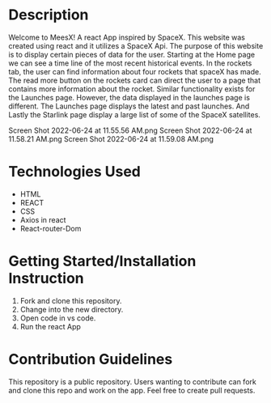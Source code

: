 # Description

Welcome to MeesX! A react App inspired by SpaceX. This website was created using react and it utilizes a SpaceX Api. The purpose of this website is to display certain pieces of data for the user. Starting at the Home page we can see a time line of the most recent historical events. In the rockets tab, the user can find information about four rockets that spaceX has made. The read more button on the rockets card can direct the user to a page that contains more information about the rocket. Similar functionality exists for the Launches page. However, the data displayed in the launches page is different. The Launches page displays the latest and past launches. And Lastly the Starlink page display a large list of some of the SpaceX satellites.

Screen Shot 2022-06-24 at 11.55.56 AM.png
Screen Shot 2022-06-24 at 11.58.21 AM.png
Screen Shot 2022-06-24 at 11.59.08 AM.png

# Technologies Used

- HTML
- REACT
- CSS
- Axios in react
- React-router-Dom

# Getting Started/Installation Instruction

1. Fork and clone this repository.
2. Change into the new directory.
3. Open code in vs code.
4. Run the react App

# Contribution Guidelines

This repository is a public repository. Users wanting to contribute can fork and clone this repo and work on the app. Feel free to create pull requests.
